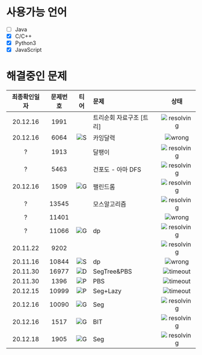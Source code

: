 # 사용가능 언어
- [ ] Java
- [x] C/C++
- [x] Python3  
- [x] JavaScript  

[S_url]:https://img.shields.io/static/v1?label&message=S&color=grey
[G_url]:https://img.shields.io/static/v1?label&message=G&color=yellow
[P_url]:https://img.shields.io/static/v1?label&message=P&color=lightgreen
[D_url]:https://img.shields.io/static/v1?label&message=D&color=blue
[wrong_url]:https://img.shields.io/static/v1?label&message=wrong&color=red
[timeout_url]:https://img.shields.io/static/v1?label&message=TimeOut&color=yellow
[resolving_url]:https://img.shields.io/static/v1?label&message=resolving&color=green

# 해결중인 문제
최종확인일자 | 문제번호 | 티어 | 문제 | 상태 
:---: | :---: | :---: | :--- | :---:
20.12.16 | 1991 | | 트리순회 자료구조 [트리] | ![resolving][resolving_url]
20.12.16 | 6064 | ![S][S_url] | 카잉달력 |  ![wrong][wrong_url]
? | 1913 | | 달팽이 | ![resolving][resolving_url]
? | 5463 | | 건포도 - 아마 DFS | ![resolving][resolving_url] 
20.12.16 | 1509 | ![G][G_url] | 팰린드롬 | ![resolving][resolving_url]
? | 13545 | | 모스알고리즘 | ![resolving][resolving_url]
? | 11401  | | | ![wrong][wrong_url]
? | 11066 | ![G][G_url] | dp | ![resolving][resolving_url]
20.11.22 | 9202 |  | | ![resolving][resolving_url]
20.11.16 | 10844 | ![S][S_url] | dp | ![wrong][wrong_url]
20.11.30 | 16977 | ![D][D_url] | SegTree&PBS | ![timeout][timeout_url]
20.11.30 | 1396 |![P][P_url] | PBS | ![timeout][timeout_url]
20.12.15 | 10999 | ![P][P_url] | Seg+Lazy | ![timeout][timeout_url]
20.12.16 | 10090 | ![G][G_url] | Seg | ![resolving][resolving_url]
20.12.16 | 1517 | ![G][G_url] |BIT | ![resolving][resolving_url]
20.12.18 | 1905 | ![G][G_url] | Seg | ![resolving][resolving_url]